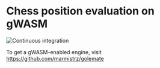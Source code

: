 # Chess position evaluation on gWASM

![Continuous integration](https://github.com/golemfactory/golemate/workflows/Continuous%20integration/badge.svg)

To get a gWASM-enabled engine, visit https://github.com/marmistrz/golemate
